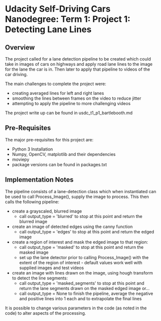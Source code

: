 # Udacity Self-Driving Cars Nanodegree: Term 1: Project 1: Detecting Lane Lines

## Overview

The project called for a lane detection pipeline to be created which could take in images of cars on highways and apply road lane lines to the image for the lane the car is in. Then later to apply that pipeline to videos of the car driving.

The main challenges to complete the project were:

+ creating averaged lines for left and right lanes
+ smoothing the lines between frames on the video to reduce jitter
+ attempting to apply the pipeline to more challenging videos

The project write up can be found in usdc_t1_p1_bartlebooth.md

## Pre-Requisites

The major pre-requisites for this project are:

+ Python 3 Installation
+ Numpy, OpenCV, matplotlib and their dependencies
+ moviepy
+ package versions can be found in packages.txt

## Implementation Notes

The pipeline consists of a lane-detection class which when instantiated can be used to call Process_Image(), supply the image to process. This then calls the following pipeline:

+ create a grayscaled, blurred image
    + call output_type = 'blurred' to stop at this point and return the blurred image
+ create an image of detected edges using the canny function
    + call output_type = 'edges' to stop at this point and return the edged image
+ create a region of interest and mask the edged image to that region:
    + call output_type = 'masked' to stop at this point and return the masked image
    + set up the lane detector prior to calling Process_Image() with the extent of the region of interest - default values work well with supplied images and test videos
+ create an image with lines drawn on the image, using hough transform to detect the line segments:
    + call output_type = 'masked_segments' to stop at this point and return the lane segments drawn on the masked edged image or...
    + call output_type = None to finish the pipeline, average the negative and positive lines into 1 each and to extrapolate the final lines

It is possible to change various parameters in the code (as noted in the code) to alter aspects of the processing.